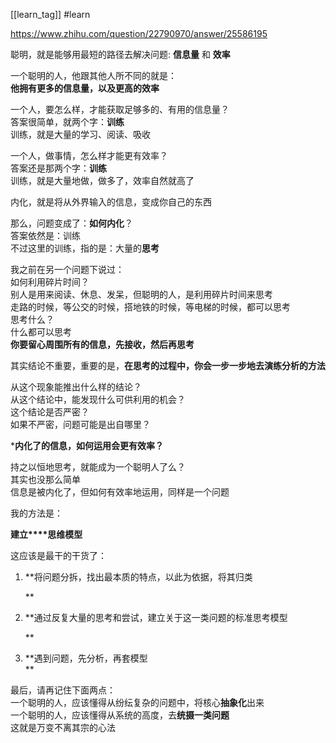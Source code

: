 [[learn_tag]] #learn 

https://www.zhihu.com/question/22790970/answer/25586195

聪明，就是能够用最短的路径去解决问题:
**信息量** 和 **效率**

一个聪明的人，他跟其他人所不同的就是：  
**他拥有更多的信息量，以及更高的效率**

一个人，要怎么样，才能获取足够多的、有用的信息量？  
答案很简单，就两个字：**训练**  
训练，就是大量的学习、阅读、吸收

一个人，做事情，怎么样才能更有效率？  
答案还是那两个字：**训练**  
训练，就是大量地做，做多了，效率自然就高了

  
内化，就是将从外界输入的信息，变成你自己的东西
  
那么，问题变成了：**如何内化**？  
答案依然是：训练  
不过这里的训练，指的是：大量的**思考**


我之前在另一个问题下说过：  
如何利用碎片时间？  
别人是用来阅读、休息、发呆，但聪明的人，是利用碎片时间来思考  
走路的时候，等公交的时候，搭地铁的时候，等电梯的时候，都可以思考  
思考什么？  
什么都可以思考  
**你要留心周围所有的信息，先接收，然后再思考**

其实结论不重要，重要的是，**在思考的过程中，你会一步一步地去演练分析的方法**

从这个现象能推出什么样的结论？  
从这个结论中，能发现什么可供利用的机会？  
这个结论是否严密？  
如果不严密，问题可能是出自哪里？


***内化了的信息，如何运用会更有效率？**

持之以恒地思考，就能成为一个聪明人了么？  
其实也没那么简单  
信息是被内化了，但如何有效率地运用，同样是一个问题

我的方法是：

**建立****思维模型**


这应该是最干的干货了：  

1.  **将问题分拆，找出最本质的特点，以此为依据，将其归类  
      
    **
2.  **通过反复大量的思考和尝试，建立关于这一类问题的标准思考模型  
      
    **
3.  **遇到问题，先分析，再套模型  
    **
	
	
最后，请再记住下面两点：  
一个聪明的人，应该懂得从纷纭复杂的问题中，将核心**抽象化**出来  
一个聪明的人，应该懂得从系统的高度，去**统摄一类问题**  
这就是万变不离其宗的心法